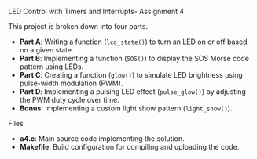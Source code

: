 LED Control with Timers and Interrupts- Assignment 4

This project is broken down into four parts.
- **Part A**: Writing a function (`lcd_state()`) to turn an LED on or off based on a given state.
- **Part B**: Implementing a function (`SOS()`) to display the SOS Morse code pattern using LEDs.
- **Part C**: Creating a function (`glow()`) to simulate LED brightness using pulse-width modulation (PWM).
- **Part D**: Implementing a pulsing LED effect (`pulse_glow()`) by adjusting the PWM duty cycle over time.
- **Bonus**: Implementing a custom light show pattern (`light_show()`).

Files
- **a4.c**: Main source code implementing the solution.
- **Makefile**: Build configuration for compiling and uploading the code.
